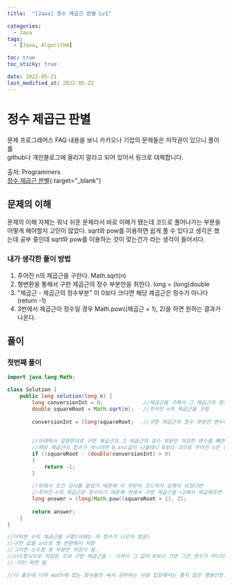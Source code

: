 ```yaml
---
title:  "[Java] 정수 제곱근 판별 Lv1" 

categories:
  - Java
tags:
  - [Java, Algorithm]

toc: true
toc_sticky: true

date: 2022-05-21
last_modified_at: 2022-05-22
---
```




# 정수 제곱근 판별

문제 프로그래머스 FAQ 내용을 보니 카카오나 기업의 문제들은 저작권이 있으니 풀이를<br>
github나 개인블로그에 올리지 말라고 되어 있어서 링크로 대체합니다.

출처: Programmers <br>
[정수 제곱근 판별](https://programmers.co.kr/learn/courses/30/lessons/12934){:target="_blank"}  




## 문제의 이해

문제의 이해 자체는 워낙 쉬운 문제라서 바로 이해가 됐는데
코드로 풀어나가는 부분을 어떻게 해야할지 고민이 많았다.
sqrt와 pow를 이용하면 쉽게 풀 수 있다고 생각은 했는데
공부 중인데 sqrt와 pow를 이용하는 것이 맞는건가 라는 생각이 들어서다.

### 내가 생각한 풀이 방법
1. 주어진 n의 제곱근을 구한다. Math.sqrt(n)
2. 형변환을 통해서 구한 제곱근의 정수 부분만을 취한다. long = (long)double
3. "제곱근 - 제곱근의 정수부분" 이 0보다 크다면 해당 제곱근은 정수가 아니다(return -1)
4. 3번에서 제곱근이 정수일 경우 Math.pow((제곱근 + 1), 2)을 하면 원하는 결과가 나온다.


## 풀이
### 첫번째 풀이

```java
import java.lang.Math;

class Solution {
    public long solution(long n) {
        long conversionInt = 0;             //제곱근을 구해서 그 제곱근의 정수 부분만 얻기 위한 변수
        double squareRoot = Math.sqrt(n);   //주어진 n의 제곱근을 구함
        
        conversionInt = (long)squareRoot;   //구한 제곱근의 정수 부분만 변수에 저장
        
        
        //아래에서 설명한대로 구한 제곱근과 그 제곱근의 정수 부분만 저장한 변수를 빼면
        //해당 제곱근이 정수가 아니라면 0.xxx값이 나올테니 0보다 크므로 주어진 n은 양의 정수 x를 가진 수가 아니므로 -1리턴
        if ((squareRoot - (double)conversionInt) > 0)    
        {
            return -1;
        }
        
        //위에서 조건 검사를 끝냈기 때문에 이 부분의 코드까지 실행이 되었다면
        //주어진 n의 제곱근은 정수이기 때문에 위에서 구한 제곱근을 +1해서 제곱해주면 정답이 나옴.
        long answer = (long)Math.pow((squareRoot + 1), 2);
        
        return answer;
    }
}

//어떠한 수의 제곱근을 구함(이때는 꼭 정수가 나오지 않음)
//구한 값을 int로 형 변환해서 저장
//그러면 소수점 윗 부분만 저장이 됨.
//int형식으로 저장된 것과 구한 제곱근을 - 시켜서 그 값이 0보다 크면 그건 정수가 아니므로
//-리턴 하면 됨

//다 좋은데 너무 math에 있는 함수들만 써서 공부하는 사람 입장에서는 좋지 않은 행동인듯.
```




<br>



<!-- [맨 위](#){: .btn .btn--primary }{: .align-right} 스크롤시 자동으로 up to 화살표가 나오므로 삭제 -->
